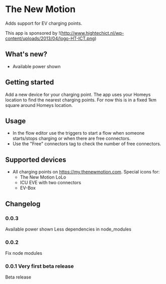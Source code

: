 # The New Motion
Adds support for EV charging points.

This app is sponsored by
!(http://www.hightechict.nl/wp-content/uploads/2013/04/logo-HT-ICT.png)

## What's new?
* Available power shown

## Getting started
Add a new device for your charging point. The app uses your Homeys location to find the nearest charging points. For now this is in a fixed 1km square around Homeys location.

## Usage
* In the flow editor use the triggers to start a flow when someone starts/stops charging or when there are free connectors.
* Use the "Free" connectors tag to check the number of free connectors.

## Supported devices
* All charging points on https://my.thenewmotion.com. Special icons for:
    * The New Motion LoLo
    * ICU EVE with two connectors
    * EV-Box

## Changelog

### 0.0.3
Available power shown
Less dependencies in node_modules

### 0.0.2
Fix node modules

### 0.0.1 Very first beta release
Beta release